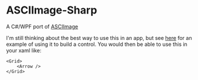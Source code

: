 # ASCIImage-Sharp
A C#/WPF port of [ASCIImage](http://asciimage.org/)

I'm still thinking about the best way to use this in an app, but see [here](ASCIImage.Sample/Arrow.cs) for an example of using it to build a control. You would then be able to use this in your xaml like:
```
<Grid>
    <Arrow />
</Grid>
```
